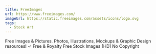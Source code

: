 ```yaml
---
title: FreeImages
url: https://www.freeimages.com/
imageUrl: https://static.freeimages.com/assets/icons/logo.svg
tags:
  - Stock Art
---
```


Free Images & Pictures. Photos, Illustrations, Mockups & Graphic Design resources! ✓ Free & Royalty Free Stock Images [HD] No Copyright
